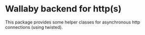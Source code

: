 Wallaby backend for http(s)
===========================

This package provides some helper classes for asynchronous http connections (using twisted).

